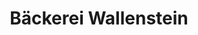 ---
title: "Bäckerei Wallenstein"
url: /moormerland/baeckerei-wallenstein-am-grossen-tief/
shop: Bäckerei
---